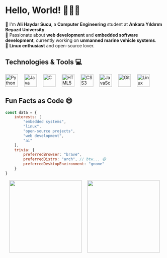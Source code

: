 # Hello, World! 👨‍💻👋

🌱 I'm **Ali Haydar Sucu**, a **Computer Engineering** student at **Ankara Yıldırım Beyazıt University**.  
🚀 Passionate about **web development** and **embedded software development**, currently working on **unmanned marine vehicle systems**.  
🐧 **Linux enthusiast** and open-source lover.

## Technologies & Tools 💻
<div>
  <img src="https://cdn.jsdelivr.net/gh/devicons/devicon/icons/python/python-original.svg" height="40" alt="Python" />
  <img width="12" />
  <img src="https://cdn.jsdelivr.net/gh/devicons/devicon/icons/java/java-original.svg" height="40" alt="Java" />
  <img width="12" />
  <img src="https://cdn.jsdelivr.net/gh/devicons/devicon/icons/c/c-original.svg" height="40" alt="C" />
  <img width="12" />
  <img src="https://cdn.jsdelivr.net/gh/devicons/devicon/icons/html5/html5-original.svg" height="40" alt="HTML5" />
  <img width="12" />
  <img src="https://cdn.jsdelivr.net/gh/devicons/devicon/icons/css3/css3-original.svg" height="40" alt="CSS3" />
  <img width="12" />
  <img src="https://cdn.jsdelivr.net/gh/devicons/devicon/icons/javascript/javascript-original.svg" height="40" alt="JavaScript" />
  <img width="12" />
  <img src="https://cdn.jsdelivr.net/gh/devicons/devicon/icons/git/git-original.svg" height="40" alt="Git" />
  <img width="12" />
  <img src="https://cdn.jsdelivr.net/gh/devicons/devicon/icons/linux/linux-original.svg" height="40" alt="Linux" />
</div>

## Fun Facts as Code 😄
```javascript
const data = {
    interests: [
        "embedded systems",
        "linux", 
        "open-source projects",
        "web development",
        "ai"
    ],
    trivia: {
        preferredBrowser: "brave",
        preferredDistro: "arch", // btw... 😆
        preferredDesktopEnvironment: "gnome"
    }
}
```


<div align="center"> 
  <img src="https://github-readme-stats.vercel.app/api?username=alihaydarsucu&show_icons=true&theme=nightowl" height="230" /> 
  <img width="10" /> 
  <img src="https://github-readme-stats.vercel.app/api/top-langs/?username=alihaydarsucu&theme=nightowl&layout=compact" height="230" /> 
</div>

